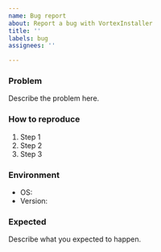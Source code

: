 ```yaml
---
name: Bug report
about: Report a bug with VortexInstaller
title: ''
labels: bug
assignees: ''

---
```


### Problem
Describe the problem here.

### How to reproduce
1. Step 1
2. Step 2
3. Step 3

### Environment
- OS:
- Version:

### Expected
Describe what you expected to happen.
